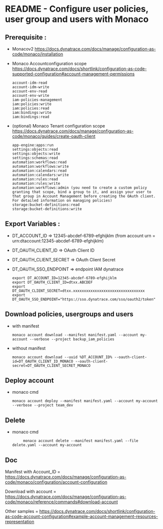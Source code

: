 # README - Configure user policies, user group and users with Monaco

## Prerequisite :
- Monacov2 https://docs.dynatrace.com/docs/manage/configuration-as-code/monaco/installation
- Monaco Accountconfiguration scope https://docs.dynatrace.com/docs/shortlink/configuration-as-code-supported-configuration#account-management-permissions

	  account-idm-read
	  account-idm-write
	  account-env-read
	  account-env-write
	  iam-policies-management
	  iam:policies:write
	  iam:policies:read
	  iam:bindings:write
	  iam:bindings:read

- (optional) Monaco Tenant configuration scope https://docs.dynatrace.com/docs/manage/configuration-as-code/monaco/guides/create-oauth-client

	  app-engine:apps:run  
	  settings:objects:read
	  settings:objects:write
	  settings:schemas:read
	  automation:workflows:read
	  automation:workflows:write
	  automation:calendars:read
	  automation:calendars:write
	  automation:rules:read
	  automation:rules:write
	  automation:workflows:admin (you need to create a custom policy granting that scope, bind a group to it, and assign your user to that group in Account Management before creating the OAuth client. For detailed information on managing policies)
	  storage:bucket-definitions:read
	  storage:bucket-definitions:write
  
## Export Variables :

- DT_ACCOUNT_ID => 12345-abcdef-6789-efghijklm (from account urn = urn:dtaccount:12345-abcdef-6789-efghijklm)
- DT_OAUTH_CLIENT_ID => OAuth Client ID
- DT_OAUTH_CLIENT_SECRET => OAuth Client Secret
- DT_OAUTH_SSO_ENDPOINT => endpoint IAM dynatrace  

      export DT_ACCOUNT_ID=12345-abcdef-6789-efghijklm
      export DT_OAUTH_CLIENT_ID=dtxx.ABCDEF
      export DT_OAUTH_CLIENT_SECRET=dtxx.xxxxxxxxxxxxxxxxxxxxxxxxxxxxxxxxx
      export DT_OAUTH_SSO_ENDPOINT="https://sso.dynatrace.com/sso/oauth2/token"

## Download policies, usergroups and users
- with manifest
 
	  monaco account download --manifest manifest.yaml --account my-account --verbose --project backup_iam_policies

- without manifest
  
	  monaco account download --uuid %DT_ACCOUNT_ID% --oauth-client-id=DT_OAUTH_CLIENT_ID_MONACO --oauth-client-secret=DT_OAUTH_CLIENT_SECRET_MONACO

## Deploy account
- monaco cmd
  
	  monaco account deploy --manifest manifest.yaml --account my-account --verbose --project team_dev

## Delete
- monaco cmd
    
           monaco account delete --manifest manifest.yaml --file delete.yaml --account my-account

## Doc
Manifest with Account_ID = https://docs.dynatrace.com/docs/manage/configuration-as-code/monaco/configuration/account-configuration

Download with account = https://docs.dynatrace.com/docs/manage/configuration-as-code/monaco/reference/commands#download-account

Other samples = https://docs.dynatrace.com/docs/shortlink/configuration-as-code-account-configuration#example-account-management-resources-representation
